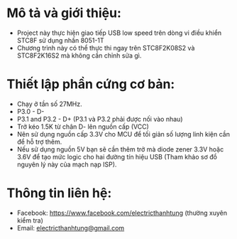 ﻿# Mô tả và giới thiệu:
* Project này thực hiện giao tiếp USB low speed trên dòng vi điều khiển STC8F sử dụng nhấn 8051-1T
* Chương trình này có thể thực thi ngay trên STC8F2K08S2 và STC8F2K16S2 mà không cần chỉnh sửa gì.
# Thiết lập phần cứng cơ bản:
* Chạy ở tần số 27MHz.
* P3.0 - D-
* P3.1 and P3.2	- D+ (P3.1 và P3.2 phải được nối vào nhau)
* Trở kéo 1.5K từ chân D- lên nguồn cấp (VCC)
* Nên sử dụng nguồn cấp 3.3V cho MCU để tối giản số lượng linh kiện cần để hỗ trợ thêm.
* Nếu sử dụng nguồn 5V bạn sẽ cần thêm trở mà diode zener 3.3V hoặc 3.6V để tạo mức logic
cho hai đường tín hiệu USB (Tham khảo sơ đồ nguyên lý này của mạch nạp ISP).
# Thông tin liên hệ:
* Facebook: https://www.facebook.com/electricthanhtung (thường xuyên kiểm tra)
* Email: electricthanhtung@gmail.com